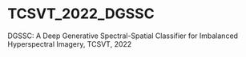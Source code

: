 # TCSVT_2022_DGSSC
DGSSC: A Deep Generative Spectral-Spatial Classifier for Imbalanced Hyperspectral Imagery, TCSVT, 2022
